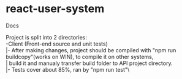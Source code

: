 # react-user-system

Docs

Project is split into 2 directories:\
-Client (Front-end source and unit tests)\
  |- After making changes, project should be compiled with "npm run buildcopy"(works on WIN), to compile it on other systems,\
  |  build it and manualy transfer build folder to API project directory.\
  |- Tests cover about 85%, ran by "npm run test"\

